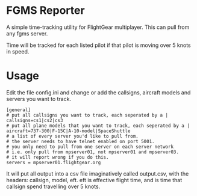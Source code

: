 # FGMS Reporter

A simple time-tracking utility for FlightGear multiplayer.
This can pull from any fgms server.

Time will be tracked for each listed pilot if that pilot is
moving over 5 knots in speed.

# Usage

Edit the file config.ini and change or add the callsigns, aircraft models 
and servers you want to track.

```
[general]
# put all callsigns you want to track, each seperated by a |
callsigns=cs1|cs2|cs3
# put all plane models that you want to track, each seperated by a |
aircraft=737-300|F-15C|A-10-model|SpaceShuttle
# a list of every server you'd like to pull from.
# the server needs to have telnet enabled on port 5001.
# you only need to pull from one server on each server network
# i.e. only pull from mpserver01, not mpserver01 and mpserver03.
# it will report wrong if you do this.
servers = mpserver01.flightgear.org
```

It will put all output into a csv file imaginatively called
output.csv, with the headers: callsign, model, eft. 
eft is effective flight time, and is time that callsign spend
travelling over 5 knots.
